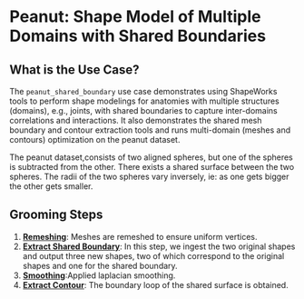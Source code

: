 # Peanut: Shape Model of Multiple Domains with Shared Boundaries

## What is the Use Case? 
The `peanut_shared_boundary` use case demonstrates using ShapeWorks tools to perform shape modelings for anatomies with multiple structures (domains), e.g., joints, with shared boundaries to capture inter-domains correlations and interactions. It also demonstrates the shared mesh boundary and contour extraction tools and runs multi-domain (meshes and contours) optimization on the peanut dataset.

The peanut dataset,consists of two aligned spheres, but one of the spheres is subtracted from the other. There exists a shared surface between the two spheres. The radii of the two spheres vary inversely, ie: as one gets bigger the other gets smaller.

## Grooming Steps

1. [**Remeshing**](../../workflow/groom.md#remesh): Meshes are remeshed to ensure uniform vertices.
2. [**Extract Shared Boundary**](../../workflow/groom.md#extract-shared-boundary): In this step, we ingest the two original shapes and output three new shapes, two of which correspond to the original shapes and one for the shared boundary.
3. [**Smoothing**](../../workflow/groom.md#smoothing):Applied laplacian smoothing.
4. [**Extract Contour**](../../workflow/groom.md#extract-contour): The boundary loop of the shared surface is obtained.